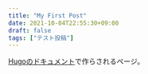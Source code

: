 ```yaml
---
title: "My First Post"
date: 2021-10-04T22:55:30+09:00
draft: false
tags: ["テスト投稿"]
---
```

[Hugoのドキュメント](https://gohugo.io/getting-started/quick-start/#step-4-add-some-content)で作らされるページ。